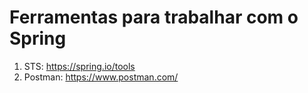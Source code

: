 # Ferramentas para trabalhar com o Spring



1. STS: https://spring.io/tools
2. Postman: https://www.postman.com/

